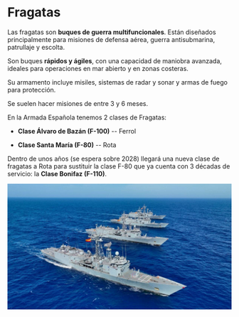 # Fragatas
Las fragatas son **buques de guerra multifuncionales**. Están diseñados principalmente para misiones de defensa aérea, guerra antisubmarina, patrullaje y escolta.

Son buques **rápidos y ágiles**, con una capacidad de maniobra avanzada, ideales para operaciones en mar abierto y en zonas costeras.

Su armamento incluye misiles, sistemas de radar y sonar y armas de fuego para protección.

Se suelen hacer misiones de entre 3 y 6 meses.

En la Armada Española tenemos 2 clases de Fragatas:

- **Clase Álvaro de Bazán (F-100)** -- Ferrol

- **Clase Santa María (F-80)** -- Rota

Dentro de unos años (se espera sobre 2028) llegará una nueva clase de fragatas a Rota para sustituir la clase F-80 que ya cuenta con 3 décadas de servicio: la **Clase Bonifaz (F-110)**.

<img src="../img/fragatas.png"></img>